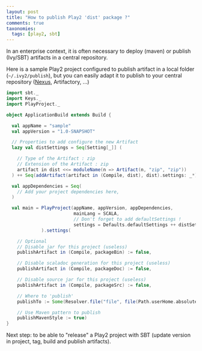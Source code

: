 ```yaml
---
layout: post
title: "How to publish Play2 'dist' package ?"
comments: true
taxonomies: 
  tags: [play2, sbt]
---
```


In an enterprise context, it is often necessary to deploy (maven) or publish (Ivy/SBT) artifacts in a central repository.

Here is a sample Play2 project configured to publish artifact in a local folder (`~/.ivy2/publish`), but you can easily adapt it to publish
to your central repository ([Nexus](http://www.cakesolutions.net/teamblogs/2012/01/28/publishing-sbt-projects-to-nexus/), Artifactory, ...)

```scala
import sbt._
import Keys._
import PlayProject._

object ApplicationBuild extends Build {

  val appName = "sample"
  val appVersion = "1.0-SNAPSHOT"

  // Properties to add configure the new Artifact
  lazy val distSettings = Seq[Setting[_]] (

    // Type of the Artifact : zip
    // Extension of the Artifact : zip
    artifact in dist <<= moduleName(n => Artifact(n, "zip", "zip"))
  ) ++ Seq(addArtifact(artifact in (Compile, dist), dist).settings: _*)

  val appDependencies = Seq(
    // Add your project dependencies here,
  )

  val main = PlayProject(appName, appVersion, appDependencies,
                         mainLang = SCALA,
                         // Don't forget to add defaultSettings !
                         settings = Defaults.defaultSettings ++ distSettings
             ).settings(

    // Optional
    // Disable jar for this project (useless)
    publishArtifact in (Compile, packageBin) := false,

    // Disable scaladoc generation for this project (useless)
    publishArtifact in (Compile, packageDoc) := false,

    // Disable source jar for this project (useless)
    publishArtifact in (Compile, packageSrc) := false,

    // Where to 'publish'
    publishTo := Some(Resolver.file("file", file(Path.userHome.absolutePath + "/.ivy2/publish"))),

    // Use Maven pattern to publish
    publishMavenStyle := true)
}
```

Next step: to be able to "release" a Play2 project with SBT (update version in project, tag, build and publish artifacts).
